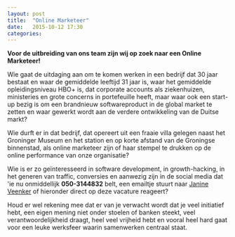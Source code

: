 ```yaml
---
layout: post
title:  "Online Marketeer"
date:   2015-10-12 17:30
categories:
---
```

**Voor de uitbreiding van ons team zijn wij op zoek naar een Online Marketeer!**

Wie gaat de uitdaging aan om te komen werken in een bedrijf dat 30 jaar bestaat en waar de gemiddelde leeftijd
31 jaar is, waar het gemiddelde opleidingsniveau HBO+ is, dat corporate accounts als ziekenhuizen, ministeries
en grote concerns in portefeuille heeft, maar waar ook een start-up bezig is om een brandnieuw softwareproduct
in de global market te zetten en waar gewerkt wordt aan de verdere ontwikkeling van de Duitse markt?

Wie durft er in dat bedrijf, dat opereert uit een fraaie villa gelegen naast het Groninger Museum en het station
en op korte afstand van de Groningse binnenstad, als online marketeer zijn of haar stempel te drukken op de online
performance van onze organisatie?

Wie is er zo geïnteresseerd in software development, in growth-hacking, in het generen van traffic, conversies
en aanwezig zijn in de social media dat 'ie nu onmiddellijk **050-3144832** belt, een emailtje stuurt naar
[Janine Veenker](mailto:janine@defacto.nl) of hieronder direct op deze vacature reageert?

Houd er wel rekening mee dat er van je verwacht wordt dat je veel initiatief hebt, een eigen mening niet onder
stoelen of banken steekt, veel verantwoordelijkheid draagt, heel veel vrijheid hebt en vooral heel hard gaat
voor een leuke werksfeer waarin samenwerken centraal staat.
